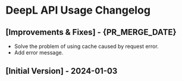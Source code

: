 # DeepL API Usage Changelog

## [Improvements & Fixes] - {PR_MERGE_DATE}
- Solve the problem of using cache caused by request error.
- Add error message.

## [Initial Version] - 2024-01-03